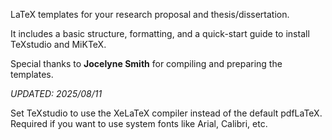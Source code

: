 LaTeX templates for your research proposal and thesis/dissertation. 

It includes a basic structure, formatting, and a quick-start guide to install TeXstudio and MiKTeX.

Special thanks to **Jocelyne Smith** for compiling and preparing the templates.

*UPDATED: 2025/08/11*

Set TeXstudio to use the XeLaTeX compiler instead of the default pdfLaTeX. 
Required if you want to use system fonts like Arial, Calibri, etc.
